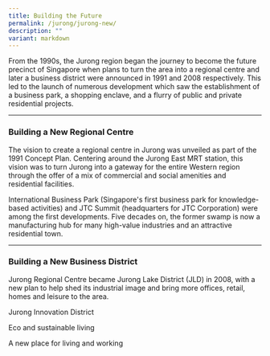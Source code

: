 ```yaml
---
title: Building the Future
permalink: /jurong/jurong-new/
description: ""
variant: markdown
---
```

From the 1990s, the Jurong region began the journey to become the future precinct of Singapore when plans to turn the area into a regional centre and later a business district were announced in 1991 and 2008 respectively. This led to the launch of numerous development which saw the establishment of a business park, a shopping enclave, and a flurry of public and private residential projects.

---

### **Building a New Regional Centre**

The vision to create a regional centre in Jurong was unveiled as part of the 1991 Concept Plan. Centering around the Jurong East MRT station, this vision was to turn Jurong into a gateway for the entire Western region through the offer of a mix of commercial and social amenities and residential facilities.

International Business Park (Singapore's first business park for knowledge-based activities) and JTC Summit (headquarters for JTC Corporation) were among the first developments. Five decades on, the former swamp is now a manufacturing hub for many high-value industries and an attractive residential town.

---

### **Building a New Business District**

Jurong Regional Centre became Jurong Lake District (JLD) in 2008, with a new plan to help shed its industrial image and bring more offices, retail, homes and leisure to the area.

Jurong Innovation District

Eco and sustainable living 

A new place for living and working
